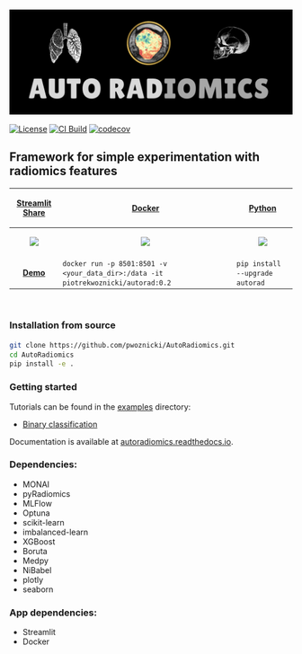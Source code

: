 <p align="center">
<br>
  <img src="docs/images/logo.png" alt="AutoRadiomics">
</p>

[![License](https://img.shields.io/badge/license-Apache%202.0-green.svg)](https://opensource.org/licenses/Apache-2.0)
[![CI Build](https://github.com/pwoznicki/AutoRadiomics/actions/workflows/testing.yml/badge.svg)](https://github.com/pwoznicki/AutoRadiomics/commits/develop)
[![codecov](https://codecov.io/gh/pwoznicki/AutoRadiomics/branch/develop/graph/badge.svg)](https://codecov.io/gh/pwoznicki/AutoRadiomics)

## Framework for simple experimentation with radiomics features

| <p align="center"><a href="https://pwoznicki-autoradiomics-autoradwebappapp-feature-desktop-4lpmpi.streamlitapp.com"> Streamlit Share | <p align="center"><a href="https://hub.docker.com/repository/docker/piotrekwoznicki/autorad"> Docker          | <p align="center"><a href="https://pypi.org/project/autorad/"> Python                                          |
| ------------------------------------------------------------------------------------------------------------------ | ------------------------------------------------------------------------------------------------------------- | -------------------------------------------------------------------------------------------------------------- |
| <p align="center"><img src="https://github.com/pwoznicki/AutoRadiomics/raw/main/docs/images/streamlit.png" /></p>  | <p align="center"><img src="https://github.com/pwoznicki/AutoRadiomics/raw/main/docs/images/docker.png"/></p> | <p align="center"><img src="https://github.com/pwoznicki/AutoRadiomics/raw/main/docs/images/python.png" /></p> |
| <p align="center"><a href="https://pwoznicki-autoradiomics-autoradwebappapp-feature-desktop-4lpmpi.streamlitapp.com"> **Demo**        | `docker run -p 8501:8501 -v <your_data_dir>:/data -it piotrekwoznicki/autorad:0.2`                            | `pip install --upgrade autorad`                                                                                |

&nbsp;

### Installation from source

```bash
git clone https://github.com/pwoznicki/AutoRadiomics.git
cd AutoRadiomics
pip install -e .
```

### Getting started

Tutorials can be found in the [examples](./examples/) directory:

- [Binary classification](./examples/example_WORC.ipynb)

Documentation is available at [autoradiomics.readthedocs.io](https://autoradiomics.readthedocs.io/en/latest/).

### Dependencies:

- MONAI
- pyRadiomics
- MLFlow
- Optuna
- scikit-learn
- imbalanced-learn
- XGBoost
- Boruta
- Medpy
- NiBabel
- plotly
- seaborn

### App dependencies:

- Streamlit
- Docker
